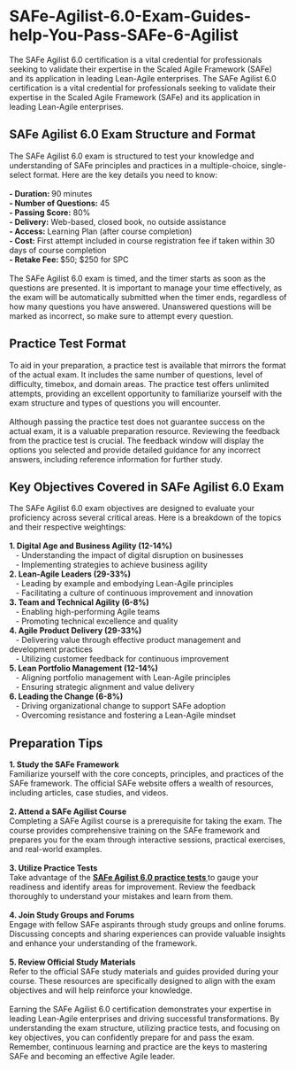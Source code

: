 # SAFe-Agilist-6.0-Exam-Guides-help-You-Pass-SAFe-6-Agilist
The SAFe Agilist 6.0 certification is a vital credential for professionals seeking to validate their expertise in the Scaled Agile Framework (SAFe) and its application in leading Lean-Agile enterprises. 
The SAFe Agilist 6.0 certification is a vital credential for professionals seeking to validate their expertise in the Scaled Agile Framework (SAFe) and its application in leading Lean-Agile enterprises.&nbsp;<br />
<h2>
	SAFe Agilist 6.0 Exam Structure and Format
</h2>
The SAFe Agilist 6.0 exam is structured to test your knowledge and understanding of SAFe principles and practices in a multiple-choice, single-select format. Here are the key details you need to know:<br />
<br />
<strong>- Duration: </strong>90 minutes<br />
<strong>- Number of Questions:</strong> 45<br />
<strong>- Passing Score:</strong> 80%<br />
<strong>- Delivery:</strong> Web-based, closed book, no outside assistance<br />
<strong>- Access:</strong> Learning Plan (after course completion)<br />
<strong>- Cost:</strong> First attempt included in course registration fee if taken within 30 days of course completion<br />
<strong>- Retake Fee: </strong>$50; $250 for SPC<br />
<br />
The SAFe Agilist 6.0 exam is timed, and the timer starts as soon as the questions are presented. It is important to manage your time effectively, as the exam will be automatically submitted when the timer ends, regardless of how many questions you have answered. Unanswered questions will be marked as incorrect, so make sure to attempt every question.<br />
<h2>
	Practice Test Format
</h2>
To aid in your preparation, a practice test is available that mirrors the format of the actual exam. It includes the same number of questions, level of difficulty, timebox, and domain areas. The practice test offers unlimited attempts, providing an excellent opportunity to familiarize yourself with the exam structure and types of questions you will encounter.<br />
<br />
Although passing the practice test does not guarantee success on the actual exam, it is a valuable preparation resource. Reviewing the feedback from the practice test is crucial. The feedback window will display the options you selected and provide detailed guidance for any incorrect answers, including reference information for further study.<br />
<h2>
	Key Objectives Covered in SAFe Agilist 6.0 Exam
</h2>
The SAFe Agilist 6.0 exam objectives are designed to evaluate your proficiency across several critical areas. Here is a breakdown of the topics and their respective weightings:<br />
<br />
<strong>1. Digital Age and Business Agility (12-14%)</strong><br />
&nbsp; &nbsp;- Understanding the impact of digital disruption on businesses<br />
&nbsp; &nbsp;- Implementing strategies to achieve business agility<br />
<strong>2. Lean-Agile Leaders (29-33%)</strong><br />
&nbsp; &nbsp;- Leading by example and embodying Lean-Agile principles<br />
&nbsp; &nbsp;- Facilitating a culture of continuous improvement and innovation<br />
<strong>3. Team and Technical Agility (6-8%)</strong><br />
&nbsp; &nbsp;- Enabling high-performing Agile teams<br />
&nbsp; &nbsp;- Promoting technical excellence and quality<br />
<strong>4. Agile Product Delivery (29-33%)</strong><br />
&nbsp; &nbsp;- Delivering value through effective product management and development practices<br />
&nbsp; &nbsp;- Utilizing customer feedback for continuous improvement<br />
<strong>5. Lean Portfolio Management (12-14%)</strong><br />
&nbsp; &nbsp;- Aligning portfolio management with Lean-Agile principles<br />
&nbsp; &nbsp;- Ensuring strategic alignment and value delivery<br />
<strong>6. Leading the Change (6-8%)</strong><br />
&nbsp; &nbsp;- Driving organizational change to support SAFe adoption<br />
&nbsp; &nbsp;- Overcoming resistance and fostering a Lean-Agile mindset<br />
<h2>
	Preparation Tips
</h2>
<strong>1. Study the SAFe Framework</strong><br />
Familiarize yourself with the core concepts, principles, and practices of the SAFe framework. The official SAFe website offers a wealth of resources, including articles, case studies, and videos.<br />
<br />
<strong>2. Attend a SAFe Agilist Course</strong><br />
Completing a SAFe Agilist course is a prerequisite for taking the exam. The course provides comprehensive training on the SAFe framework and prepares you for the exam through interactive sessions, practical exercises, and real-world examples.<br />
<br />
<strong>3. Utilize Practice Tests</strong><br />
Take advantage of the <strong><a href="https://www.dumpsinfo.com/exam/safe-agilist-6-0/" target="_blank">SAFe Agilist 6.0 practice tests </a></strong>to gauge your readiness and identify areas for improvement. Review the feedback thoroughly to understand your mistakes and learn from them.<br />
<br />
<strong>4. Join Study Groups and Forums</strong><br />
Engage with fellow SAFe aspirants through study groups and online forums. Discussing concepts and sharing experiences can provide valuable insights and enhance your understanding of the framework.<br />
<br />
<strong>5. Review Official Study Materials</strong><br />
Refer to the official SAFe study materials and guides provided during your course. These resources are specifically designed to align with the exam objectives and will help reinforce your knowledge.<br />
<br />
Earning the SAFe Agilist 6.0 certification demonstrates your expertise in leading Lean-Agile enterprises and driving successful transformations. By understanding the exam structure, utilizing practice tests, and focusing on key objectives, you can confidently prepare for and pass the exam. Remember, continuous learning and practice are the keys to mastering SAFe and becoming an effective Agile leader.<br />

